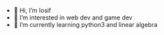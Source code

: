 - 👋 Hi, I’m Iosif
- 👀 I’m interested in web dev and game dev
- 🌱 I’m currently learning python3 and linear algebra

<!---
ProgrammerIosif/ProgrammerIosif is a ✨ special ✨ repository because its `README.md` (this file) appears on your GitHub profile.
You can click the Preview link to take a look at your changes.
--->
